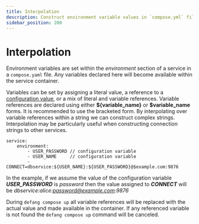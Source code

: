 ```yaml
---
title: Interpolation
description: Construct environment variable values in `compose.yml` file by referencing other configuration variables.
sidebar_position: 200
---
```


# Interpolation

Environment variables are set within the *environment* section of a service in a `compose.yaml` file. Any variables declared here will become available within the service container.

Variables can be set by assigning a literal value, a reference to a [configuration value](./configuration.md), or a mix of literal and variable references. Variable references are declared using either **\$\{variable_name\}** or **$variable_name** forms. It is recommended to use the bracketed form. By interpolating over variable references within a string we can construct complex strings. Interpolation may be particularly useful when constructing connection strings to other services.

```
service:
    environment:
        - USER_PASSWORD // configuration variable
        - USER_NAME     // configuration variable
        - CONNECT=dbservice:${USER_NAME}:${USER_PASSWORD}@$example.com:9876       
```
In the example, if we assume the value of the configuration variable ***USER_PASSWORD*** is *password* then the value assigned to ***CONNECT*** will be *dbservice:alice:password@example.com:9876*


During `defang compose up` all variable references will be replaced with the actual value and made available in the container. If any referenced variable is not found the `defang compose up` command will be canceled.